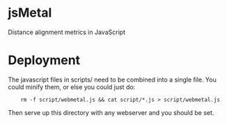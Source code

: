 jsMetal
=======

Distance alignment metrics in JavaScript

Deployment
==========

The javascript files in scripts/ need to be combined into a single file. You could minify them,
or else you could just do:

        rm -f script/webmetal.js && cat script/*.js > script/webmetal.js

Then serve up this directory with any webserver and you should be set.


